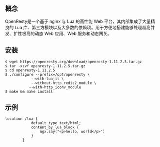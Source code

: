 
## 概念
OpenResty是一个基于 nginx 与 Lua 的高性能 Web 平台，其内部集成了大量精良的 Lua 库、第三方模块以及大多数的依赖项。用于方便地搭建能够处理超高并发、扩性极高的动态 Web 应用、Web 服务和动态网关。

## 安装
```
$ wget https://openresty.org/download/openresty-1.11.2.5.tar.gz
$ tar -xzvf openresty-1.11.2.5.tar.gz
$ cd openresty-1.11.2.5
$ ./configure --prefix=/opt/openresty \
            --with-luajit \
            --without-http_redis2_module \
           --with-http_iconv_module
$ make && make install
```

## 示例
```
location /lua {
            default_type text/html;
            content_by_lua_block {
                ngx.say("<p>hello, world</p>")
            }
        }
```
